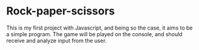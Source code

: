# Rock-paper-scissors

This is my first project with Javascript, and being so the case, it aims to be a simple program. 
The game will be played on the console, and should receive and analyze input from the user. 